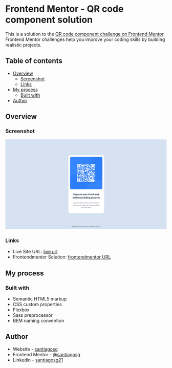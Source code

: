 # Frontend Mentor - QR code component solution

This is a solution to the [QR code component challenge on Frontend Mentor](https://www.frontendmentor.io/challenges/qr-code-component-iux_sIO_H). Frontend Mentor challenges help you improve your coding skills by building realistic projects.

## Table of contents

- [Overview](#overview)
  - [Screenshot](#screenshot)
  - [Links](#links)
- [My process](#my-process)
  - [Built with](#built-with)
- [Author](#author)

## Overview

### Screenshot

![](./images/solution-card-w1440.jpg)

### Links

- Live Site URL: [live url](https://santiagosg.github.io/Frontend-mentor-solutions-newbie/qr-code-component/)
- Frontendmentor Solution: [frontendmentor URL](https://www.frontendmentor.io/solutions/qr-code-component-htmlcsssass-XWPvx7pS_)

## My process

### Built with

- Semantic HTML5 markup
- CSS custom properties
- Flexbox
- Sass preprocessor
- BEM naming convention

## Author

- Website - [santiagosg](https://santiagosg.github.io/)
- Frontend Mentor - [@santiagosg](https://www.frontendmentor.io/profile/santiagosg)
- Linkedin - [santiagosg21](https://www.linkedin.com/in/santiagosg21/)
